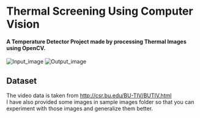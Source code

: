 # Thermal Screening Using Computer Vision

#### A Temperature Detector Project made by processing Thermal Images using OpenCV.

<div class="row">
    <img src="https://i.ibb.co/tqXQRLG/Input-image.jpg" alt="Input_image" border="0">
    <img src="https://i.ibb.co/82s84zX/Output-image.jpg" alt="Output_image" border="0">
</div>

## Dataset
The video data is taken from http://csr.bu.edu/BU-TIV/BUTIV.html <br>
I have also provided some images in sample images folder so that you can experiment with those images and generalize 
them better.

           
    
        
        